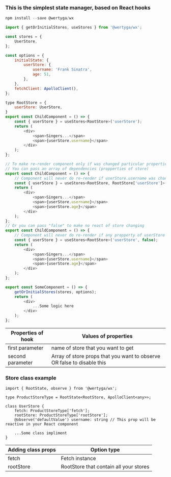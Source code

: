 <h3>This is the simplest state manager, based on React hooks</h3>

```javascript
npm install --save @wertyga/wx
```

```javascript
import { getOrInitialStores, useStores } from '@wertyga/wx';

const stores = {
	UserStore,
};

const options = {
	initialState: {
		userStore: {
			username: 'Frank Sinatra', 
            age: 51,
		},
	},
	fetchClient: ApolloClient(),
};

type RootStore = {
	userStore: UserStore,
}
export const ChildComponent = () => {
	const { userStore } = useStores<RootStore>('userStore');
	return (
		<div>
			<span>Singers...</span>
			<span>{userStore.username}</span>
		</div>
	);
};

// To make re-render component only if was changed particular properties of store
// You can pass an array of dependencies (propperties of store)
export const ChildComponent = () => {
	// Component will never do re-render if userStore.username was changed
	const { userStore } = useStores<RootStore, RootStore['userStore']>('userStore', ['age']);
	return (
		<div>
			<span>Singers...</span>
			<span>{userStore.username}</span>
			<span>{userStore.age}</span>
		</div>
	);
};
// Or you can pass "false" to make no react of store changing
export const ChildComponent = () => {
	// Component will never do re-render if any propperty of userStore was changed
	const { userStore } = useStores<RootStore>('userStore', false);
	return (
		<div>
			<span>Singers...</span>
			<span>{userStore.username}</span>
			<span>{userStore.age}</span>
		</div>
	);
};

export const SomeComponent = () => {
	getOrInitialStores(stores, options);
	return (
		<div>
			...Some logic here
		</div>
	);
};
```
| Properties of hook | Values of properties |
| ------------- | ------------- |
| first parameter  | name of store that you want to get  |
| second parameter  | Array of store props that you want to observe OR false to disable this  |

<h3>Store class example</h3>

```
import { RootState, observe } from '@wertyga/wx';

type ProductStoreType = RootState<RootStore, ApolloClient<any>>;

class UserStore {
    fetch: ProductStoreType['fetch'];
    rootStore: ProductStoreType['rootStore'];
    @observe('defaultValue') username: string // This prop will be reactive in your React component
    
    ...Some class impliment
}
```

| Adding class props  | Option type |
| ------------- | ------------- |
| fetch  | Fetch instance  |
| rootStore  | RootStore that contain all your stores  |

